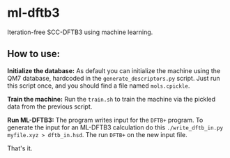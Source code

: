 # ml-dftb3

Iteration-free SCC-DFTB3 using machine learning.

## How to use:

**Initialize the database:** As default you can initialize the machine using the QM7 database, hardcoded in the `generate_descriptors.py` script. Just run this script once, and you should find a file named `mols.cpickle`.

**Train the machine:** Run the `train.sh` to train the machine via the pickled data from the previous script.

**Run ML-DFTB3:** The program writes input for the `DFTB+` program. To generate the input for an ML-DFTB3 calculation do this `./write_dftb_in.py myfile.xyz > dftb_in.hsd`. The run `DFTB+` on the new input file.

That's it.

